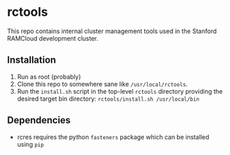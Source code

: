 # rctools
This repo contains internal cluster management tools used in the Stanford RAMCloud development cluster.

## Installation
1. Run as root (probably)
2. Clone this repo to somewhere sane like ```/usr/local/rctools```.
3. Run the ```install.sh``` script in the top-level ```rctools``` directory providing the desired target bin directory:
   ```rctools/install.sh /usr/local/bin```

## Dependencies
- rcres requires the python ```fasteners``` package which can be installed using ```pip```
